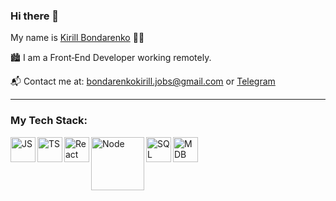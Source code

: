 ### Hi there 👋

My name is [Kirill Bondarenko](https://github.com/Sterioboy) 👨‍💻

:cityscape:  I am a Front‑End Developer working remotely.

📬  Contact me at: bondarenkokirill.jobs@gmail.com or [Telegram](https://t.me/k_sterio)

---
### My Tech Stack:
[<img align="left" alt="JS" width="40px" src="https://cdn.iconscout.com/icon/free/png-256/javascript-2752148-2284965.png" />][js]
[<img align="left" alt="TS" width="40px" src="https://d2908q01vomqb2.cloudfront.net/0716d9708d321ffb6a00818614779e779925365c/2020/12/11/ts-logo-512.png" />][ts]
[<img align="left" alt="React" width="40px" src="https://encrypted-tbn0.gstatic.com/images?q=tbn:ANd9GcRhxyQcRd6EYCxC7HI9cF7aqgyTTRNALPl6dA&usqp=CAU" />][react]
[<img align="left" alt="Node" width="85px" src="https://upload.wikimedia.org/wikipedia/commons/thumb/d/d9/Node.js_logo.svg/1200px-Node.js_logo.svg.png" />][node]
[<img align="left" alt="SQL" width="40px" src="https://user-images.githubusercontent.com/24623425/36042969-f87531d4-0d8a-11e8-9dee-e87ab8c6a9e3.png" />][sql]
[<img align="left" alt="MDB" width="40px" src="https://encrypted-tbn0.gstatic.com/images?q=tbn:ANd9GcSKwTptG2fcxUHseXwhwHKcCSJRky8cR_BVazbBmhp675qwhU-1kNnymYwUhkytgBatgLo&usqp=CAU" />][mdb]
<br>
<br>


[js]: https://github.com/Sterioboy
[ts]: https://github.com/Sterioboy
[react]: https://github.com/Sterioboy
[sql]: https://github.com/Sterioboy
[mdb]: https://github.com/Sterioboy
[node]: https://github.com/Sterioboy
